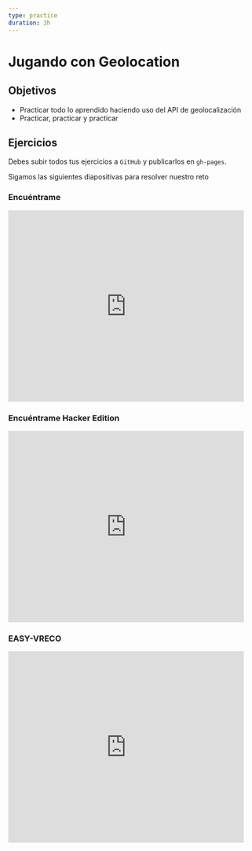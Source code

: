 ```yaml
---
type: practice
duration: 3h
---
```


# Jugando con Geolocation

## Objetivos

- Practicar todo lo aprendido haciendo uso del API de geolocalización
- Practicar, practicar y practicar

## Ejercicios

Debes subir todos tus ejercicios a `GitHub` y publicarlos en `gh-pages`.

Sigamos las siguientes diapositivas para resolver nuestro
reto

### Encuéntrame

<iframe
  src="https://docs.google.com/presentation/d/e/2PACX-1vQQVIwRCvs17bO0YkP17rLec33TEsjj0k5rehs7XcnAGoO7eUCU41j-VxZGge47XLBA-rkss81K2dPd/embed?start=false&loop=false&delayms=5000"
  frameborder="0"
  width="480"
  height="389"
  allowfullscreen="true"
  mozallowfullscreen="true"
  webkitallowfullscreen="true"></iframe>

### Encuéntrame Hacker Edition

<iframe
  src="https://docs.google.com/presentation/d/e/2PACX-1vQMPjhYWVZPuLjEaA0ITeavo8zW_zZcXrPY8J-JUDkrU5EIBAhED5Ir5NhIn4KXffdc9xA92QdxaU2S/embed?start=false&loop=false&delayms=5000"
  frameborder="0"
  width="480"
  height="389"
  allowfullscreen="true"
  mozallowfullscreen="true"
  webkitallowfullscreen="true"></iframe>

### EASY-VRECO

<iframe
  src="https://docs.google.com/presentation/d/e/2PACX-1vS4fG3rIcQeV-IDN44cnIwsi4ewKi4RAoH62L21Lf2PVegDzm4T5UlqlkLQou4mG0yfepvT4UgtTz6N/embed?start=false&loop=false&delayms=5000"
  frameborder="0"
  width="480"
  height="389"
  allowfullscreen="true"
  mozallowfullscreen="true"
  webkitallowfullscreen="true"></iframe>
